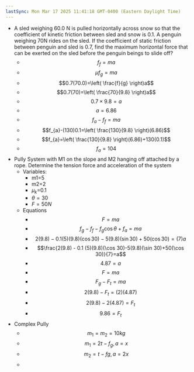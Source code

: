 ```yaml
---
lastSync: Mon Mar 17 2025 11:41:18 GMT-0400 (Eastern Daylight Time)
---
```

- A sled weighing 60.0 N is pulled horizontally across snow so that the coefficient of kinetic friction between sled and snow is 0.1. A penguin weighing 70N rides on the sled. If the coefficient of static friction between penguin and sled is 0.7, find the maximum horizontal force that can be exerted on the sled before the penguin beings to slide off?
	- $$f_{f}=ma$$
	- $$\mu f_{g}=ma$$
	- $$0.7(70.0)=\left( \frac{f}{g} \right)a$$
	- $$0.7(70)=\left( \frac{70}{9.8} \right)a$$
	- $$0.7 \times 9.8=a$$
	- $$a=6.86$$
	- $$f_{a}-f_{f}=ma$$
	- $$f_{a}-(130)0.1=\left( \frac{130}{9.8} \right)(6.86)$$
	- $$f_{a}=\left( \frac{130}{9.8} \right)(6.86)+130(0.1)$$
	- $$f_{a}=104$$
- Pully System with M1 on the slope and M2 hanging off attached by a rope. Determine the tension force and acceleration of the system
	- Variables:
		- m1=5
		- m2=2
		- $\mu_{k}$=0.1
		- $\theta =30$
		- $F=50N$
	- Equations
		- $$F=ma$$
		- $$f_{g}-f_{f}-f_{g}\cos \theta+f_{a}=ma$$
		- $$2(9.8) - 0.1 (5)(9.8)(\cos 30)-5(9.8)(\sin 30)+50(\cos 30)=(7)a$$
		- $$\frac{2(9.8) - 0.1 (5)(9.8)(\cos 30)-5(9.8)(\sin 30)+50(\cos 30)}{7}=a$$
		- $$4.87=a$$
		- $$F=ma$$
		- $$F_{g}-F_{t}=ma$$
		- $$2(9.8)-F_{t}=(2)(4.87)$$
		- $$2(9.8)-2(4.87)=F_{t}$$
		- $$9.86=F_{t}$$
- Complex Pully
	- $$m_{1}=m_{2}=10 kg$$
	- $$m_{1}=2t-f_{g}, a=x$$
	- $$m_{2}=t-fg, a=2x$$
	- 